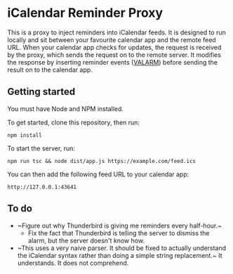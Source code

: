 # iCalendar Reminder Proxy

This is a proxy to inject reminders into iCalendar feeds. It is designed to run
locally and sit between your favourite calendar app and the remote feed URL.
When your calendar app checks for updates, the request is received by the proxy,
which sends the request on to the remote server. It modifies the response by
inserting reminder events
([VALARM](https://tools.ietf.org/html/rfc5545#section-3.6.6)) before sending the
result on to the calendar app.

## Getting started

You must have Node and NPM installed.

To get started, clone this repository, then run:

    npm install

To start the server, run:

    npm run tsc && node dist/app.js https://example.com/feed.ics

You can then add the following feed URL to your calendar app:

    http://127.0.0.1:43641

## To do

* ~Figure out why Thunderbird is giving me reminders every half-hour.~
  * Fix the fact that Thunderbird is telling the server to dismiss the alarm,
    but the server doesn't know how.
* ~This uses a very naive parser. It should be fixed to actually understand the
  iCalendar syntax rather than doing a simple string replacement.~ It
  understands. It does not comprehend.
